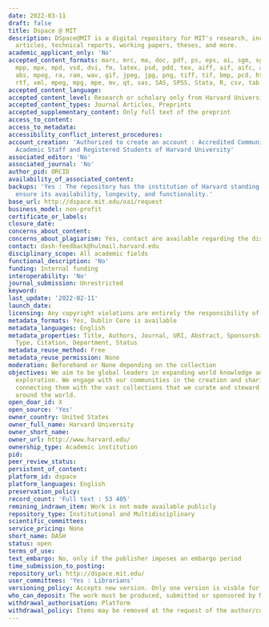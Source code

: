 ```yaml
---
date: 2022-03-11
draft: false
title: Dspace @ MIT
description: DSpace@MIT is a digital repository for MIT's research, including peer-reviewed
  articles, technical reports, working papers, theses, and more.
academic_applicant_only: 'No'
accepted_content_formats: marc, mrc, ma, doc, pdf, ps, eps, ai, sgm, sgml, xls, ppt,
  mpp, mpx, mpd, vsd, dvi, fm, latex, psd, pdd, tex, aiff, aif, aifc, au, snd, mpa,
  abs, mpeg, ra, ram, wav, gif, jpeg, jpg, png, tiff, tif, bmp, pcd, html, htm, txt,
  rtf, xml, mpeg, mpg, mpe, mv, qt, sas, SAS, SPSS, Stata, R, csv, tab
accepted_content_language:
accepted_content_level: Research or scholary only from Harvard University
accepted_content_types: Journal Articles, Preprints
accepted_supplementary_content: Only full text of the preprint
access_to_content:
access_to_metadata:
accessibility_conflict_interest_procedures:
account_creation: 'Authorized to create an account : Accredited Community Members,
  Academic Staff and Registered Students of Harvard University'
associated_editor: 'No'
associated_journal: 'No'
author_pid: ORCID
availability_of_associated_content:
backups: 'Yes : The repository has the institution of Harvard standing behind it to
  ensure its availability, longevity, and functionality.'
base_url: http://dspace.mit.edu/oai/request
business_model: non-profit
certificate_or_labels:
closure_date:
concerns_about_content:
concerns_about_plagiarism: Yes, contact are available regarding the discipline
contact: dash-feedback@hulmail.harvard.edu
disciplinary_scope: All academic fields
functional_description: 'No'
funding: Internal funding
interoperability: 'No'
journal_submission: Unrestricted
keyword:
last_update: '2022-02-11'
launch_date:
licensing: Any copyright violations are entirely the responsibility of the authors/depositors.
metadata_formats: Yes, Dublin Core is available
metadata_languages: English
metadata_properties: Title, Authors, Journal, URI, Abstract, Sponsorship, Rights,
  Type, Citation, Department, Status
metadata_reuse_method: Free
metadata_reuse_permission: None
moderation: Beforehand or None depending on the collection
objectives: We aim to be global leaders in expanding world knowledge and intellectual
  exploration. We engage with our communities in the creation and sharing of new knowledge,
  connecting them with the vast collections that we curate and steward through collaborations
  around the world.
open_doar_id: X
open_source: 'Yes'
owner_country: United States
owner_full_name: Harvard University
owner_short_name:
owner_url: http://www.harvard.edu/
ownership_type: Academic institution
pid:
peer_review_status:
persistent_of_content:
platform_id: dspace
platform_languages: English
preservation_policy:
record_count: 'Full text : 53 405'
remining_indrawn_item: Work is not made available publicly
repository_type: Institutional and Multidisciplinary
scientific_committees:
service_pricing: None
short_name: DASH
status: open
terms_of_use:
text_embargo: No, only if the publisher imposes an embargo period
time_submission_to_posting:
repository_url: http://dspace.mit.edu/
user_committees: 'Yes : Librarians'
versioning_policy: Accepts new version. Only one version is visble for readers
who_can_deposit: The work must be produced, submitted or sponsored by MIT faculty.
withdrawal_authorisation: Platform
withdrawal_policy: Items may be removed at the request of the author/copyright holder
---
```



